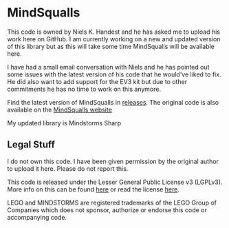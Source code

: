 # MindSqualls
This code is owned by Niels K. Handest and he has asked me to upload his work here
on GitHub. I am currently working on a new and updated version of this library but
as this will take some time MindSqualls will be available here.

I have had a small email conversation with Niels and he has pointed out some issues
with the latest version of his code that he would've liked to fix. He did also
want to add support for the EV3 kit but due to other commitments he has no time to
work on this anymore.

Find the latest version of MindSqualls in [releases](https://github.com/LucariMewTwo/MindSqualls/releases). The original code is also
available on the [MindSqualls website](http://www.mindsqualls.net/)

My updated library is Mindstorms Sharp

## Legal Stuff
I do not own this code. I have been given permission by the original author to upload
it here. Please do not report this.

This code is released under the Lesser General Public License v3 (LGPLv3). More
info on this can be found [here](https://choosealicense.com/licenses/) or read the license [here](LICENSE).

LEGO and MINDSTORMS are registered trademarks of the LEGO Group of Companies which
does not sponsor, authorize or endorse this code or accompanying code.
